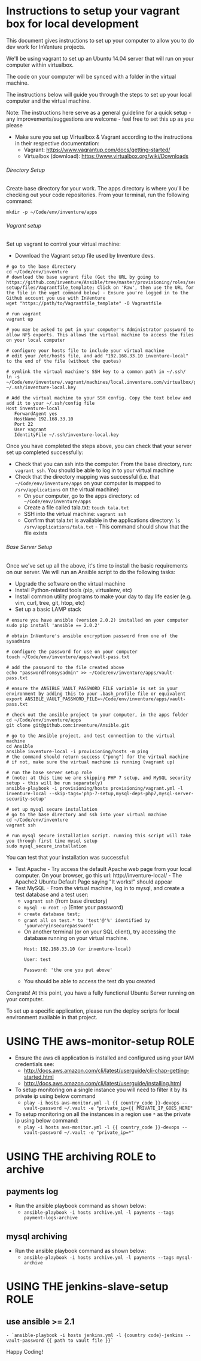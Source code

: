 # Instructions to setup your vagrant box for local development

This document gives instructions to set up your computer to allow you to do dev work for InVenture projects.

We'll be using vagrant to set up an Ubuntu 14.04 server that will run on your computer within virtualbox.

The code on your computer will be synced with a folder in the virtual machine.

The instructions below will guide you through the steps to set up your local computer and the virtual machine.

Note: The instructions here serve as a general guideline for a quick setup - any improvements/suggestions are welcome - feel free to set this up as you please

- Make sure you set up Virtualbox & Vagrant according to the instructions in their respective documentation:
    - Vagrant: https://www.vagrantup.com/docs/getting-started/
    - Virtualbox (download): https://www.virtualbox.org/wiki/Downloads


###### Directory Setup
Create base directory for your work. The apps directory is where you'll be checking out your code repositories. From your terminal, run the following command:
```
mkdir -p ~/Code/env/inventure/apps
```

###### Vagrant setup
Set up vagrant to control your virtual machine:
- Download the Vagrant setup file used by Inventure devs.
```
# go to the base directory
cd ~/Code/env/inventure
# download the base vagrant file (Get the URL by going to https://github.com/inventure/Ansible/tree/master/provisioning/roles/server-setup/files/Vagrantfile_template; Click on 'Raw', then use the URL for the file in the wget command below) - Ensure you're logged in to the Github account you use with InVenture
wget "https://path/to/Vagrantfile_template" -O Vagrantfile

# run vagrant
vagrant up

# you may be asked to put in your computer's Administrator password to allow NFS exports. This allows the virtual machine to access the files on your local computer

# configure your hosts file to include your virtual machine
# edit your /etc/hosts file, and add "192.168.33.10 inventure-local" to the end of the file (without the quotes)

# symlink the virtual machine's SSH key to a common path in ~/.ssh/
ln -s ~/Code/env/inventure/.vagrant/machines/local.inventure.com/virtualbox/private_key ~/.ssh/inventure-local.key

# Add the virtual machine to your SSH config. Copy the text below and add it to your ~/.ssh/config file
Host inventure-local
   ForwardAgent yes
   HostName 192.168.33.10
   Port 22
   User vagrant
   IdentityFile ~/.ssh/inventure-local.key
```

Once you have completed the steps above, you can check that your server set up completed successfully:

- Check that you can ssh into the computer. From the base directory, run: `vagrant ssh`. You should be able to log in to your virtual machine
- Check that the directory mapping was successful (i.e. that `~/Code/env/inventure/apps` on your computer is mapped to `/srv/applications` on the virtual machine)
    - On your computer, go to the apps directory: `cd ~/Code/env/inventure/apps`
    - Create a file called tala.txt: `touch tala.txt`
    - SSH into the virtual machine: `vagrant ssh`
    - Confirm that tala.txt is available in the applications directory: `ls /srv/applications/tala.txt` - This command should show that the file exists

###### Base Server Setup
Once we've set up all the above, it's time to install the basic requirements on our server. We will run an Ansible script to do the following tasks:

- Upgrade the software on the virtual machine
- Install Python-related tools (pip, virtualenv, etc)
- Install common utility programs to make your day to day life easier (e.g. vim, curl, tree, git, htop, etc)
- Set up a basic LAMP stack

```
# ensure you have ansible (version 2.0.2) installed on your computer
sudo pip install 'ansible == 2.0.2'

# obtain InVenture's ansible encryption password from one of the sysadmins

# configure the password for use on your computer
touch ~/Code/env/inventure/apps/vault-pass.txt

# add the password to the file created above
echo "passwordfromsysadmin" >> ~/Code/env/inventure/apps/vault-pass.txt

# ensure the ANSIBLE_VAULT_PASSWORD_FILE variable is set in your environment by adding this to your .bash_profile file or equivalent
export ANSIBLE_VAULT_PASSWORD_FILE=~/Code/env/inventure/apps/vault-pass.txt

# check out the ansible project to your computer, in the apps folder
cd ~/Code/env/inventure/apps
git clone git@github.com:inventure/Ansible.git

# go to the Ansible project, and test connection to the virtual machine
cd Ansible
ansible inventure-local -i provisioning/hosts -m ping
# the command should return success ("pong") for the virtual machine
# if not, make sure the virtual machine is running (vagrant up)

# run the base server setup role
# (note: at this time we are skipping PHP 7 setup, and MySQL security setup - this will be run separately)
ansible-playbook -i provisioning/hosts provisioning/vagrant.yml -l inventure-local --skip-tags='php-7-setup,mysql-deps-php7,mysql-server-security-setup'

# set up mysql secure installation
# go to the base directory and ssh into your virtual machine
cd ~/Code/env/inventure
vagrant ssh

# run mysql secure installation script. running this script will take you through first time mysql setup
sudo mysql_secure_installation
```

You can test that your installation was successful:

- Test Apache - Try access the default Apache web page from your local computer. On your browser, go this url: http://inventure-local/ - The Apache2 Ubuntu Default Page saying "It works!" should appear
- Test MySQL - From the virtual machine, log in to mysql, and create a test database and a test user:
    - `vagrant ssh` (from base directory)
    - `mysql -u root -p` (Enter your password)
    - `create database test;`
    - `grant all on test.* to 'test'@'%' identified by 'yourveryinsecurepassword'`
    - On another terminal (or on your SQL client), try accessing the database running on your virtual machine.
        ```
        Host: 192.168.33.10 (or inventure-local)

        User: test

        Password: 'the one you put above'
        ```
    - You should be able to access the test db you created

Congrats! At this point, you have a fully functional Ubuntu Server running on your computer.

To set up a specific application, please run the deploy scripts for local environment available in that project.

# USING THE aws-monitor-setup ROLE
- Ensure the aws cli application is installed and configured using your IAM credentials see:
	- http://docs.aws.amazon.com/cli/latest/userguide/cli-chap-getting-started.html
	- http://docs.aws.amazon.com/cli/latest/userguide/installing.html
- To setup monitoring on a single instance you will need to filter it by its private ip using below command
	- ` play -i hosts aws-monitor.yml -l {{ country_code }}-devops --vault-password ~/.vault -e "private_ip={{ PRIVATE_IP_GOES_HERE" ` 
- To setup monitoring on all the instances in a region use `*` as the private ip using below command:
	- `play -i hosts aws-monitor.yml -l {{ country_code }}-devops --vault-password ~/.vault -e "private_ip=*"`

# USING THE archiving ROLE to archive
## payments log
- Run the ansible playbook command as shown below:
	- `ansible-playbook -i hosts archive.yml -l payments --tags payment-logs-archive`
## mysql archiving
- Run the ansible playbook command as shown below:
	- `ansible-playbook -i hosts archive.yml -l payments --tags mysql-archive`

# USING THE jenkins-slave-setup ROLE
## use ansible >= 2.1
	- `ansible-playbook -i hosts jenkins.yml -l {country code}-jenkins --vault-password {{ path to vault file }}`

Happy Coding!
